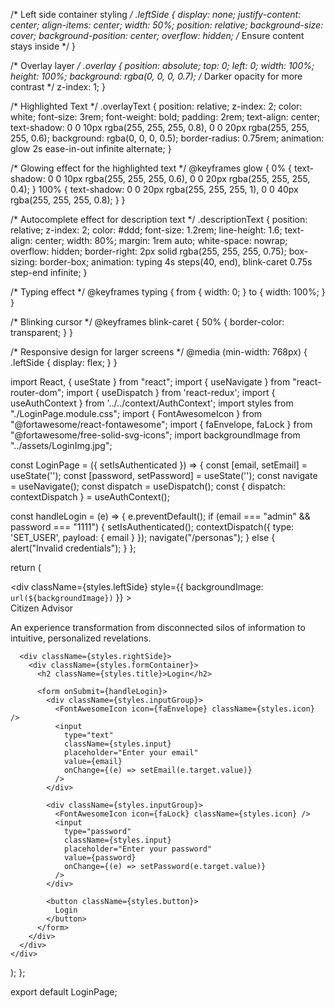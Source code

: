 /* Left side container styling */
.leftSide {
  display: none;
  justify-content: center;
  align-items: center;
  width: 50%;
  position: relative;
  background-size: cover;
  background-position: center;
  overflow: hidden; /* Ensure content stays inside */
}

/* Overlay layer */
.overlay {
  position: absolute;
  top: 0;
  left: 0;
  width: 100%;
  height: 100%;
  background: rgba(0, 0, 0, 0.7); /* Darker opacity for more contrast */
  z-index: 1;
}

/* Highlighted Text */
.overlayText {
  position: relative;
  z-index: 2;
  color: white;
  font-size: 3rem;
  font-weight: bold;
  padding: 2rem;
  text-align: center;
  text-shadow: 0 0 10px rgba(255, 255, 255, 0.8), 0 0 20px rgba(255, 255, 255, 0.6);
  background: rgba(0, 0, 0, 0.5);
  border-radius: 0.75rem;
  animation: glow 2s ease-in-out infinite alternate;
}

/* Glowing effect for the highlighted text */
@keyframes glow {
  0% {
    text-shadow: 0 0 10px rgba(255, 255, 255, 0.6), 0 0 20px rgba(255, 255, 255, 0.4);
  }
  100% {
    text-shadow: 0 0 20px rgba(255, 255, 255, 1), 0 0 40px rgba(255, 255, 255, 0.8);
  }
}

/* Autocomplete effect for description text */
.descriptionText {
  position: relative;
  z-index: 2;
  color: #ddd;
  font-size: 1.2rem;
  line-height: 1.6;
  text-align: center;
  width: 80%;
  margin: 1rem auto;
  white-space: nowrap;
  overflow: hidden;
  border-right: 2px solid rgba(255, 255, 255, 0.75);
  box-sizing: border-box;
  animation: typing 4s steps(40, end), blink-caret 0.75s step-end infinite;
}

/* Typing effect */
@keyframes typing {
  from {
    width: 0;
  }
  to {
    width: 100%;
  }
}

/* Blinking cursor */
@keyframes blink-caret {
  50% {
    border-color: transparent;
  }
}

/* Responsive design for larger screens */
@media (min-width: 768px) {
  .leftSide {
    display: flex;
  }
}



import React, { useState } from "react";
import { useNavigate } from "react-router-dom";
import { useDispatch } from 'react-redux';
import { useAuthContext } from '../../context/AuthContext';
import styles from "./LoginPage.module.css";
import { FontAwesomeIcon } from "@fortawesome/react-fontawesome";
import { faEnvelope, faLock } from "@fortawesome/free-solid-svg-icons";
import backgroundImage from "../assets/LoginImg.jpg";

const LoginPage = ({ setIsAuthenticated }) => {
  const [email, setEmail] = useState('');
  const [password, setPassword] = useState('');
  const navigate = useNavigate();
  const dispatch = useDispatch();
  const { dispatch: contextDispatch } = useAuthContext();

  const handleLogin = (e) => {
    e.preventDefault();
    if (email === "admin" && password === "1111") {
      setIsAuthenticated();
      contextDispatch({ type: 'SET_USER', payload: { email } });
      navigate("/personas");
    } else {
      alert("Invalid credentials");
    }
  };

  return (
    <div className={styles.container}>
      <div
        className={styles.leftSide}
        style={{ backgroundImage: `url(${backgroundImage})` }}
      >
        <div className={styles.overlay}></div>
        <div className={styles.overlayText}>Citizen Advisor</div>
        <p className={styles.descriptionText}>
          An experience transformation from disconnected silos of information to intuitive, personalized revelations.
        </p>
      </div>

      <div className={styles.rightSide}>
        <div className={styles.formContainer}>
          <h2 className={styles.title}>Login</h2>

          <form onSubmit={handleLogin}>
            <div className={styles.inputGroup}>
              <FontAwesomeIcon icon={faEnvelope} className={styles.icon} />
              <input
                type="text"
                className={styles.input}
                placeholder="Enter your email"
                value={email}
                onChange={(e) => setEmail(e.target.value)}
              />
            </div>

            <div className={styles.inputGroup}>
              <FontAwesomeIcon icon={faLock} className={styles.icon} />
              <input
                type="password"
                className={styles.input}
                placeholder="Enter your password"
                value={password}
                onChange={(e) => setPassword(e.target.value)}
              />
            </div>

            <button className={styles.button}>
              Login
            </button>
          </form>
        </div>
      </div>
    </div>
  );
};

export default LoginPage;
